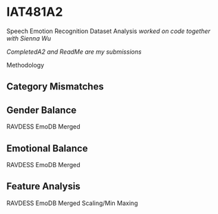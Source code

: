 # IAT481A2
Speech Emotion Recognition Dataset Analysis
*worked on code together with Sienna Wu*  


*CompletedA2 and ReadMe are my submissions*

Methodology 

## Category Mismatches

## Gender Balance 
RAVDESS 
EmoDB
Merged

## Emotional Balance
RAVDESS
EmoDB
Merged

## Feature Analysis 
RAVDESS
EmoDB 
Merged 
Scaling/Min Maxing

